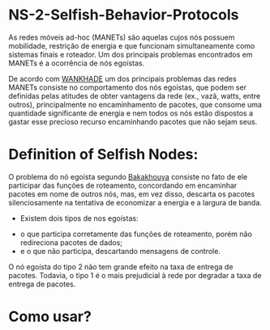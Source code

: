 # NS-2-Selfish-Behavior-Protocols
As redes móveis ad-hoc (MANETs) são aquelas cujos nós possuem mobilidade, restrição de energia
e que funcionam simultaneamente como sistemas finais e roteador. Um dos principais problemas encontrados
em MANETs é a ocorrência de nós egoístas.

De acordo com [WANKHADE](https://pdfs.semanticscholar.org/41e2/a539eb1e96cc6a150e92c8614705cd1c9b2f.pdf) um dos principais problemas das redes MANETs consiste no comportamento dos nós egoístas, que podem ser definidas pelas atitudes de obter vantagens da rede (ex., vazã, watts, entre outros), principalmente no encaminhamento de pacotes, que consome uma quantidade significante de energia e nem todos os nós estão dispostos a gastar esse precioso recurso encaminhando pacotes que não sejam seus.

# Definition of Selfish Nodes:

O problema do nó egoísta segundo [Bakakhouya](https://ieeexplore.ieee.org/abstract/document/4756492) consiste no fato de ele participar das funções de roteamento, concordando em encaminhar pacotes em nome de outros nós, mas, em vez disso, descarta os pacotes silenciosamente na tentativa de economizar a energia e a largura de banda.

* Existem dois tipos de nos egoístas:

<ul>
  <li>o que participa corretamente das funções de roteamento, porém não redireciona pacotes de dados;</li>
  <li>e o que não participa, descartando mensagens de controle.</li>
</ul>

O nó egoísta do tipo 2 não tem grande efeito na taxa de entrega de pacotes. Todavia, o tipo 1 é o mais prejudicial à rede por degradar a taxa de entrega de pacotes.





























# Como usar?
